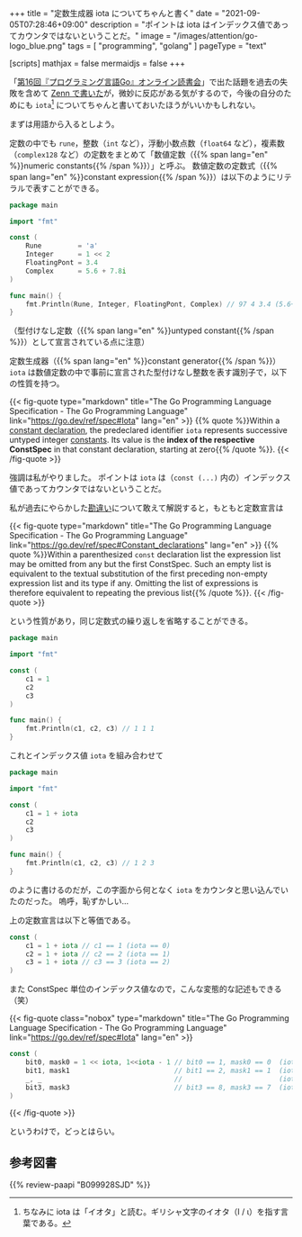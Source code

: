 +++
title = "定数生成器 iota についてちゃんと書く"
date =  "2021-09-05T07:28:46+09:00"
description = "ポイントは iota はインデックス値であってカウンタではないということだ。"
image = "/images/attention/go-logo_blue.png"
tags = [ "programming", "golang" ]
pageType = "text"

[scripts]
  mathjax = false
  mermaidjs = false
+++

「[第16回『プログラミング言語Go』オンライン読書会](https://gpl-reading.connpass.com/event/221591/)」で出た話題を過去の失敗を含めて [Zenn で書いた][失敗談]が，微妙に反応がある気がするので，今後の自分のためにも `iota`[^iota1] についてちゃんと書いておいたほうがいいかもしれない。

[^iota1]: ちなみに iota は「イオタ」と読む。ギリシャ文字のイオタ（&Iota; / &iota;）を指す言葉である。

まずは用語から入るとしよう。

定数の中でも `rune`，整数（`int` など），浮動小数点数（`float64` など），複素数（`complex128` など）の定数をまとめて「数値定数（{{% span lang="en" %}}numeric constants{{% /span %}}）」と呼ぶ。
数値定数の定数式（{{% span lang="en" %}}constant expression{{% /span %}}）は以下のようにリテラルで表すことができる。

```go
package main

import "fmt"

const (
    Rune         = 'a'
    Integer      = 1 << 2
    FloatingPont = 3.4
    Complex      = 5.6 + 7.8i
)

func main() {
    fmt.Println(Rune, Integer, FloatingPont, Complex) // 97 4 3.4 (5.6+7.8i)
}
```

（型付けなし定数（{{% span lang="en" %}}untyped constant{{% /span %}}）として宣言されている点に注意）

定数生成器（{{% span lang="en" %}}constant generator{{% /span %}}）`iota` は数値定数の中で事前に宣言された型付けなし整数を表す識別子で，以下の性質を持つ。

{{< fig-quote type="markdown" title="The Go Programming Language Specification - The Go Programming Language" link="https://go.dev/ref/spec#Iota" lang="en" >}}
{{% quote %}}Within a [constant declaration](https://go.dev/ref/spec#Constant_declarations), the predeclared identifier `iota` represents successive untyped integer [constants](https://go.dev/ref/spec#Constants). Its value is the **index of the respective ConstSpec** in that constant declaration, starting at zero{{% /quote %}}.
{{< /fig-quote >}}

強調は私がやりました。
ポイントは `iota` は（`const (...)` 内の）インデックス値であってカウンタではないということだ。

私が過去にやらかした[勘違い][失敗談]について敢えて解説すると，もともと定数宣言は

{{< fig-quote type="markdown" title="The Go Programming Language Specification - The Go Programming Language" link="https://go.dev/ref/spec#Constant_declarations" lang="en" >}}
{{% quote %}}Within a parenthesized `const` declaration list the expression list may be omitted from any but the first ConstSpec. Such an empty list is equivalent to the textual substitution of the first preceding non-empty expression list and its type if any. Omitting the list of expressions is therefore equivalent to repeating the previous list{{% /quote %}}.
{{< /fig-quote >}}

という性質があり，同じ定数式の繰り返しを省略することができる。

```go
package main

import "fmt"

const (
    c1 = 1
    c2
    c3
)

func main() {
    fmt.Println(c1, c2, c3) // 1 1 1
}
```

これとインデックス値 `iota` を組み合わせて

```go
package main

import "fmt"

const (
    c1 = 1 + iota
    c2
    c3
)

func main() {
    fmt.Println(c1, c2, c3) // 1 2 3
}
```

のように書けるのだが，この字面から何となく `iota` をカウンタと思い込んでいたのだった。
嗚呼，恥ずかしい...

上の定数宣言は以下と等価である。

```go
const (
    c1 = 1 + iota // c1 == 1 (iota == 0)
    c2 = 1 + iota // c2 == 2 (iota == 1)
    c3 = 1 + iota // c3 == 3 (iota == 2)
)
```

また ConstSpec 単位のインデックス値なので，こんな変態的な記述もできる（笑）

{{< fig-quote class="nobox" type="markdown" title="The Go Programming Language Specification - The Go Programming Language" link="https://go.dev/ref/spec#Iota" lang="en" >}}
```go
const (
    bit0, mask0 = 1 << iota, 1<<iota - 1 // bit0 == 1, mask0 == 0  (iota == 0)
    bit1, mask1                          // bit1 == 2, mask1 == 1  (iota == 1)
    _, _                                 //                        (iota == 2, unused)
    bit3, mask3                          // bit3 == 8, mask3 == 7  (iota == 3)
)
```
{{< /fig-quote >}}

というわけで，どっとはらい。

[Go]: https://golang.org/ "The Go Programming Language"
[失敗談]: https://zenn.dev/spiegel/articles/20210904-value-of-iota "iota 出現時の値はゼロとは限らない"

## 参考図書

{{% review-paapi "B099928SJD" %}} <!-- プログラミング言語Go -->
